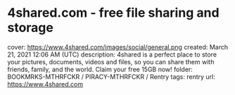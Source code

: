# 4shared.com - free file sharing and storage

cover: https://www.4shared.com/images/social/general.png
created: March 21, 2021 12:06 AM (UTC)
description: 4shared is a perfect place to store your pictures, documents, videos and files, so you can share them with friends, family, and the world. Claim your free 15GB now!
folder: BOOKMRKS-MTHRFCKR / PIRACY-MTHRFCKR / Rentry
tags: rentry
url: https://www.4shared.com